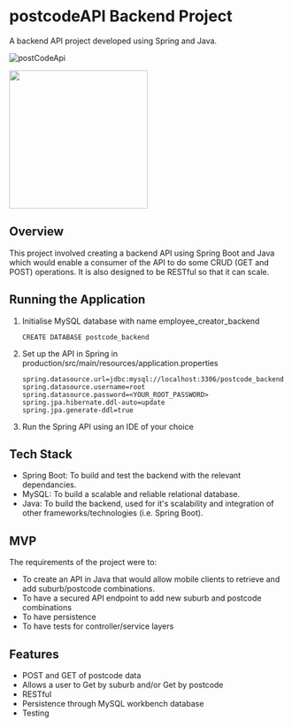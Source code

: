 # postcodeAPI Backend Project

A backend API project developed using Spring and Java.

![postCodeApi](https://user-images.githubusercontent.com/119549394/229388338-b510837b-78db-45b0-8606-a7d7e140777c.PNG)

<img width="250" src="https://github.com/StanleyY7/postcodeAPI/actions/workflows/main.yml/badge.svg"/>

## Overview

This project involved creating a backend API using Spring Boot and Java which would enable a consumer of the API to do some CRUD (GET and POST) operations. It is also designed to be RESTful so that it can scale.

## Running the Application

1. Initialise MySQL database with name employee_creator_backend

       CREATE DATABASE postcode_backend
       
2. Set up the API in Spring in production/src/main/resources/application.properties

       spring.datasource.url=jdbc:mysql://localhost:3306/postcode_backend
       spring.datasource.username=root
       spring.datasource.password=<YOUR_ROOT_PASSWORD>
       spring.jpa.hibernate.ddl-auto=update
       spring.jpa.generate-ddl=true
       
3. Run the Spring API using an IDE of your choice

## Tech Stack

- Spring Boot: To build and test the backend with the relevant dependancies. 
- MySQL: To build a scalable and reliable relational database.
- Java: To build the backend, used for it's scalability and integration of other frameworks/technologies (i.e. Spring Boot).

## MVP

The requirements of the project were to:

- To create an API in Java that would allow mobile clients to retrieve and add suburb/postcode combinations.
- To have a secured API endpoint to add new suburb and postcode combinations
- To have persistence
- To have tests for controller/service layers

## Features
- POST and GET of postcode data
- Allows a user to Get by suburb and/or Get by postcode
- RESTful
- Persistence through MySQL workbench database
- Testing

